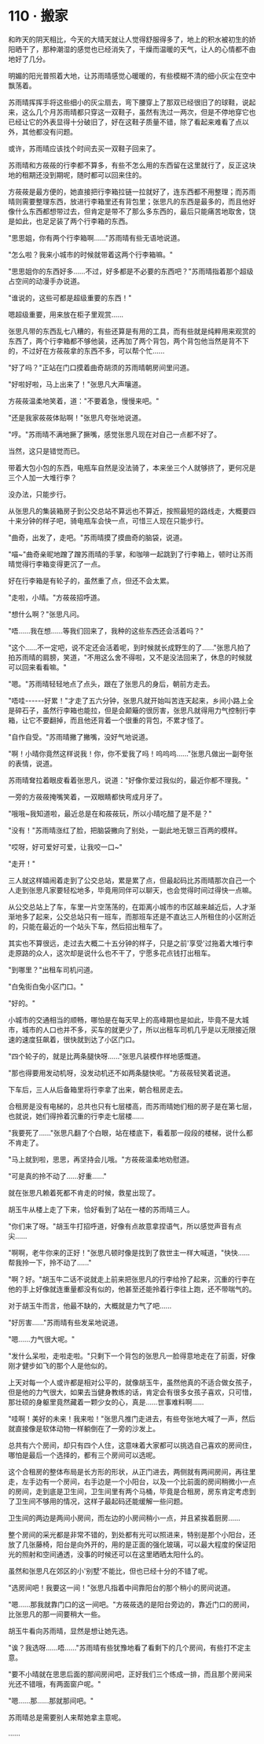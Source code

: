 <link rel="stylesheet" href="../styles/text.css" />
<h1>110 · 搬家</h1>

和昨天的阴天相比，今天的大晴天就让人觉得舒服得多了，地上的积水被初生的娇阳晒干了，那种潮湿的感觉也已经消失了，干燥而温暖的天气，让人的心情都不由地好了几分。

明媚的阳光普照着大地，让苏雨晴感觉心暖暖的，有些模糊不清的细小灰尘在空中飘荡着。

苏雨晴挥挥手将这些细小的灰尘扇去，弯下腰穿上了那双已经很旧了的球鞋，说起来，这么几个月苏雨晴都只穿这一双鞋子，虽然有洗过一两次，但是不停地穿它也已经让它的外表显得十分破旧了，好在这鞋子质量不错，除了看起来难看了点以外，其他都没有问题。

或许，苏雨晴应该找个时间去买一双鞋子回来了。

苏雨晴和方莜莜的行李都不算多，有些不怎么用的东西留在这里就行了，反正这块地的租期还没到期呢，随时都可以回来住的。

方莜莜是最方便的，她直接把行李箱拉链一拉就好了，连东西都不用整理；而苏雨晴则需要整理东西，放进行李箱里还有背包里；张思凡的东西是最多的，而且他好像什么东西都想带过去，但肯定是带不了那么多东西的，最后只能痛苦地取舍，饶是如此，也足足装了两个行李箱的东西。

"思思姐，你有两个行李箱啊......"苏雨晴有些无语地说道。

"怎么啦？我来小城市的时候就带着这两个行李箱嘛。"

"思思姐你的东西好多......不过，好多都是不必要的东西吧？"苏雨晴指着那个超级占空间的动漫手办说道。

"谁说的，这些可都是超级重要的东西！"

嗯超级重要，用来放在柜子里观赏......

张思凡带的东西乱七八糟的，有些还算是有用的工具，而有些就是纯粹用来观赏的东西了，两个行李箱都不够他装，还再加了两个背包，两个背包他当然是背不下的，不过好在方莜莜拿的东西不多，可以帮个忙......

"好了吗？"正站在门口摸着曲奇胡须的苏雨晴朝房间里问道。

"好啦好啦，马上出来了！"张思凡大声嚷道。

方莜莜温柔地笑着，道："不要着急，慢慢来吧。"

"还是我家莜莜体贴啊！"张思凡夸张地说道。

"哼。"苏雨晴不满地撅了撅嘴，感觉张思凡现在对自己一点都不好了。

当然，这只是错觉而已。

带着大包小包的东西，电瓶车自然是没法骑了，本来坐三个人就够挤了，更何况是三个人加一大堆行李？

没办法，只能步行。

从张思凡的集装箱房子到公交总站不算远也不算近，按照最短的路线走，大概要四十来分钟的样子吧，骑电瓶车会快一点，可惜三人现在只能步行。

"曲奇，出发了，走吧。"苏雨晴摸了摸曲奇的脑袋，说道。

"喵\~"曲奇亲昵地蹭了蹭苏雨晴的手掌，和咖啡一起跳到了行李箱上，顿时让苏雨晴觉得行李箱变得更沉了一点。

好在行李箱是有轮子的，虽然重了点，但还不会太累。

"走啦，小晴。"方莜莜招呼道。

"想什么啊？"张思凡问。

"唔......我在想......等我们回来了，我种的这些东西还会活着吗？"

"这个......不一定吧，说不定还会活着呢，到时候就长成野生的了......"张思凡拍了拍苏雨晴的肩膀，笑道，"不用这么舍不得啦，又不是没法回来了，休息的时候就可以回来看看嘛。"

"嗯。"苏雨晴轻轻地点了点头，跟在了张思凡的身后，朝前方走去。

"唔哇------好累！"才走了五六分钟，张思凡就开始叫苦连天起来，乡间小路上全是碎石子，虽然行李箱也能拉，但是会颠簸的很厉害，张思凡就得用力气控制行李箱，让它不要翻掉，而且他还背着一个很重的背包，不累才怪了。

"自作自受。"苏雨晴撇了撇嘴，没好气地说道。

"啊！小晴你竟然这样说我！你，你不爱我了吗！呜呜呜......"张思凡做出一副夸张的表情，说道。

苏雨晴耷拉着眼皮看着张思凡，说道："好像你爱过我似的，最近你都不理我。"

一旁的方莜莜掩嘴笑着，一双眼睛都快弯成月牙了。

"哦哦\~我知道啦，最近总是在和莜莜玩，所以小晴吃醋了是不是？"

"没有！"苏雨晴涨红了脸，把脑袋撇向了别处，一副此地无银三百两的模样。

"哎呀，好可爱好可爱，让我咬一口\~"

"走开！"

三人就这样嬉闹着走到了公交总站，累是累了点，但最起码比苏雨晴那次自己一个人走到张思凡家要轻松地多，毕竟用同伴可以聊天，也会觉得时间过得快一点嘛。

从公交总站上了车，车里一片空荡荡的，在距离小城市的市区越来越近后，人才渐渐地多了起来，公交总站只有一班车，而那班车还是不直达三人所租住的小区附近的，只能在最近的一个站头下车，然后招出租车了。

其实也不算很远，走过去大概二十五分钟的样子，只是之前'享受'过拖着大堆行李走原路的众人，这次却是说什么也不干了，宁愿多花点钱打出租车。

"到哪里？"出租车司机问道。

"白兔街白兔小区门口。"

"好的。"

小城市的交通相当的顺畅，哪怕是在每天早上的高峰期也是如此，毕竟不是大城市，城市的人口也并不多，买车的就更少了，所以出租车司机几乎是以无限接近限速的速度狂飙着，很快就到达了小区门口。

"四个轮子的，就是比两条腿快呀......"张思凡装模作样地感慨道。

"那也得要用发动机呀，没发动机还不如两条腿快呢。"方莜莜轻笑着说道。

下车后，三人从后备箱里将行李拿了出来，朝合租房走去。

合租房是没有电梯的，总共也只有七层楼高，而苏雨晴她们租的房子是在第七层，也就说，她们得拎着沉重的行李走七层楼......

"我要死了......"张思凡翻了个白眼，站在楼底下，看着那一段段的楼梯，说什么都不肯走了。

"马上就到啦，思思，再坚持会儿哦。"方莜莜温柔地劝慰道。

"可是真的拎不动了......好重......"

就在张思凡赖着死都不肯走的时候，救星出现了。

胡玉牛从楼上走了下来，恰好看到了站在一楼的苏雨晴三人。

"你们来了呀。"胡玉牛打招呼道，好像有点故意拿捏语气，所以感觉声音有点尖......

"啊啊，老牛你来的正好！"张思凡顿时像是找到了救世主一样大喊道，"快快......帮我拎一下，拎不动了......"

"啊？好。"胡玉牛二话不说就走上前来把张思凡的行李给拎了起来，沉重的行李在他的手上好像就连重量都没有似的，他甚至还能拎着行李往上跑，还不带喘气的。

对于胡玉牛而言，他最不缺的，大概就是力气了吧......

"好厉害......"苏雨晴有些发呆地说道。

"嗯......力气很大呢。"

"发什么呆啦，走啦走啦。"只剩下一个背包的张思凡一脸得意地走在了前面，好像刚才健步如飞的那个人是他似的。

上天对每一个人或许都是相对公平的，就像胡玉牛，虽然他真的不适合做女孩子，但是他的力气很大，如果去当健身教练的话，肯定会有很多女孩子喜欢，只可惜，那壮硕的身躯里竟然藏着一颗少女的心，真是......世事难料啊......

"哇啊！美好的未来！我来啦！"张思凡推门走进去，有些夸张地大喊了一声，然后就直接像是软体动物一样躺倒在了一旁的沙发上。

总共有六个房间，却只有四个人住，这意味着大家都可以挑选自己喜欢的房间住，哪怕是最后一个选择的，都有三个房间可以选呢。

这个合租房的整体布局是长方形的形状，从正门进去，两侧就有两间房间，再往里走，左手边有一个房间，右手边是一个小阳台，以及一个比前面的房间稍微小一点的房间，走到底是卫生间，卫生间里有两个马桶，毕竟是合租房，房东肯定考虑到了卫生间不够用的情况，这样子最起码还能缓解一些问题。

卫生间的两边是两间小房间，而左边的小房间稍小一点，并且紧挨着厨房......

整个房间的采光都是非常不错的，到处都有光可以照进来，特别是那个小阳台，还放了几张藤椅，阳台是向外开的，用的是正面的强化玻璃，可以最大程度的保证阳光的照射和空间通透，没事的时候还可以在这里晒晒太阳什么的。

虽然和张思凡在郊区的小'别墅'不能比，但也已经十分的不错了呢。

"选房间吧！我要这一间！"张思凡指着中间靠阳台的那个稍小的房间说道。

"嗯......那我就靠门口的这一间吧。"方莜莜选的是阳台旁边的，靠近门口的房间，比张思凡的那一间要稍大一些。

胡玉牛看向苏雨晴，显然是想让她先选。

"诶？我选呀......唔......"苏雨晴有些犹豫地看了看剩下的几个房间，有些打不定主意。

"要不小晴就在思思后面的那间房间吧，正好我们三个练成一排，而且那个房间采光还不错哦，有两面窗户呢。"

"嗯......那......那就那间吧。"

苏雨晴总是需要别人来帮她拿主意呢。

......
